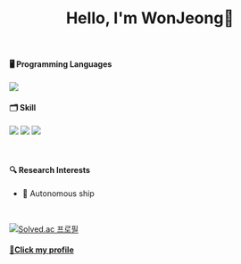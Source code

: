 <div align=center> 
  
# Hello, I'm WonJeong👋

</div>

<br />

#### 🖥️ Programming Languages
<img src="https://img.shields.io/badge/python-%233776AB.svg?&style=for-the-badge&logo=python&logoColor=white" />

<br />

#### 🗂️ Skill
<img src="https://img.shields.io/badge/ros-%2322314E.svg?&style=for-the-badge&logo=ros&logoColor=white" /> <img src="https://img.shields.io/badge/github-%23181717.svg?&style=for-the-badge&logo=github&logoColor=white" /> <img src="https://img.shields.io/badge/ubuntu-%23E95420.svg?&style=for-the-badge&logo=ubuntu&logoColor=white" />

<br />

#### 🔍 Research Interests
- 🚢 Autonomous ship

<br />

[![Solved.ac
프로필](http://mazassumnida.wtf/api/generate_badge?boj=circle_jj)](https://solved.ac/circle_jj)

#### [📓Click my profile](https://aquamarine-chamomile-37b.notion.site/WonJeong-Kim-circle_jj-1b7ddd376801800f9f25c3348df2f685?source=copy_link)
